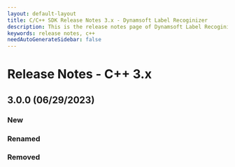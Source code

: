 ```yaml
---
layout: default-layout
title: C/C++ SDK Release Notes 3.x - Dynamsoft Label Recoginizer 
description: This is the release notes page of Dynamsoft Label Recoginizer for C/C++ SDK version 3.x.
keywords: release notes, c++
needAutoGenerateSidebar: false
---
```


# Release Notes - C++ 3.x

## 3.0.0 (06/29/2023)

### New

### Renamed

### Removed
